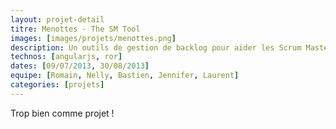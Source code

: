 ```yaml
---
layout: projet-detail
titre: Menottes - The SM Tool
images: [images/projets/menottes.png]
description: Un outils de gestion de backlog pour aider les Scrum Master a se sortir des tableaux excel et des rapport sans fin !
technos: [angularjs, ror]
dates: [09/07/2013, 30/08/2013]
equipe: [Romain, Nelly, Bastien, Jennifer, Laurent]
categories: [projets]
---
```

Trop bien comme projet !